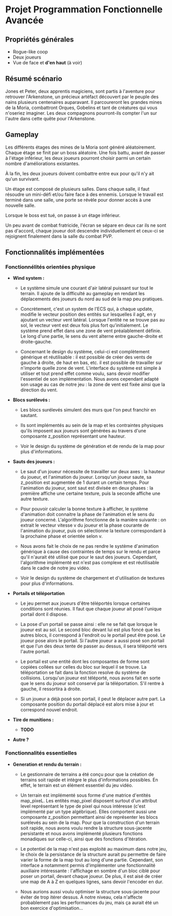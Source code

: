 # Projet Programmation Fonctionnelle Avancée

## Propriétés générales

- Rogue-like coop
- Deux joueurs
- Vue de face et **d'en haut** (à voir)

## Résumé scénario

Jones et Peter, deux apprentis magiciens, sont partis à l'aventure pour retrouver
l'Arkenstone, un précieux artéfact découvert par le peuple des nains plusieurs
centenaires auparavant. Il parcoureront les grandes mines de la Moria, combattront 
Orques, Gobelins et tant de créatures qui vous n'oseriez imaginer. Les deux compagnons
pourront-ils compter l'un sur l'autre dans cette quête pour l'Arkenstone.

## Gameplay

Les différents étages des mines de la Moria sont généré aléatoirement. Chaque étage
se finit par un boss aléatoire. Une fois battu, avant de passer à l'étage inférieur,
les deux joueurs pourront choisir parmi un certain nombre d'améliorations existantes.

À la fin, les deux joueurs doivent combattre entre eux pour qu'il n'y ait qu'un
survivant.

Un étage est composé de plusieurs salles. Dans chaque salle, il faut résoudre un
mini-défi et/ou faire face à des ennemis. Lorsque le travail est terminé dans une
salle, une porte se révèle pour donner accès à une nouvelle salle.

Lorsque le boss est tué, on passe à un étage inférieur.

Un peu avant de combat fratricide, l'écran se sépare en deux car ils ne sont pas d'accord,
chaque joueur doit descendre individuellement et ceux-ci se rejoignent finalement
dans la salle du combat PVP.

## Fonctionnalités implémentées

### Fonctionnélités orientées physique

- **Wind system :**
    - Le système simule une courant d'air latéral puissant sur tout le terrain.
    Il ajoute de la difficulté au gameplay en rendant les déplacements des joueurs
    du nord au sud de la map peu pratiques. 

    - Concrètement, c'est un system de l'ECS qui, à chaque update, modifie le 
    vecteur position des entités sur lesquelles il agit, en y ajoutant un vecteur
    vent latéral. Lorsque l'entité ne se trouve pas au sol, le vecteur vent est
    deux fois plus fort qu'initialement. Le système prend effet dans une zone de
    vent préalablement définie. Le long d'une partie, le sens du vent alterne entre
    gauche-droite et droite-gauche.

    - Concernant le design du système, celui-ci est complètement générique et
    réutilisable : il est possible de créer des vents de gauche à droite, de haut en
    bas, etc. il est possible de travailler sur n'importe quelle zone de vent. 
    L'interface du système est simple à utiliser et tout prend effet comme voulu,
    sans devoir modifier l'essentiel de son implémentation. Nous avons cependant
    adapté son usage au cas de notre jeu : la zone de vent est fixée ainsi que la
    direction du vent.

- **Blocs surélevés :**
    - Les blocs surélevés simulent des murs que l'on peut franchir en sautant.

    - Ils sont implémentés au sein de la map et les contraintes physiques qu'ils
    imposent aux joueurs sont générées au travers d'une composante z_position
    représentant une hauteur.

    - Voir le design du système de génération et de rendu de la map pour plus
    d'informations.

- **Sauts des joueurs :**
    - Le saut d'un joueur nécessite de travailler sur deux axes : la hauteur du
    joueur, et l'animation du joueur. Lorsqu'un joueur saute, sa z_position est 
    augmentée de 1 durant un certain temps. Pour l'animation du joueur, sont 
    saut est divisée en deux phases : la première affiche une certaine texture,
    puis la seconde affiche une autre texture.

    - Pour pouvoir calculer la bonne texture à afficher, le système d'animation 
    doit connaitre la phase de l'animation et le sens du joueur concerné.
    L'algorithme fonctionne de la manière suivante : on extrait le vecteur
    vitesse v du joueur et la phase courante de l'animation du joueur, puis on
    sélectionne la texture correspondant à la prochaine phase et orientée selon v.

    - Nous avons fait le choix de ne pas rendre le système d'animation générique
    à cause des contraintes de temps sur le rendu et parce qu'il n'aurait été 
    utilisé que pour le saut des joueurs. Cependant, l'algorithme implémenté est
    n'est pas complexe et est réutilisable dans le cadre de notre jeu vidéo.

    - Voir le design du système de chargement et d'utilisation de textures pour
    plus d'informations.

- **Portails et téléportation**
    - Le jeu permet aux joueurs d'être téléportés lorsque certaines conditions
    sont réunies. Il faut que chaque joueur ait posé l'unique portail dont il
    dispose.

    - La pose d'un portail se passe ainsi : elle ne se fait que lorsque le joueur
    est au sol. Le second bloc devant lui est plus foncé que les autres blocs,
    il correspond à l'endroit ou le portail peut être posé. Le joueur pose alors
    le portail. Si l'autre joueur a aussi posé son portail et que l'un des deux
    tente de passer au dessus, il sera téléporté vers l'autre portail.

    - Le portail est une entité dont les composantes de forme sont copiées collées
    sur celles du bloc sur lequel il se trouve. La téléportation se fait dans la
    fonction resolve du système de collisions. Lorsqu'un joueur est téléporté, 
    nous avons fait en sorte que le sens du joueur soit conservé par la téléportation.
    S'il rentre à gauche, il ressortira à droite.

    - Si un joueur a déjà posé son portail, il peut le déplacer autre part. 
    La composante position du portail déplacé est alors mise à jour et correspond
    nouvel endroit.

- **Tire de munitions :**
    - **TODO**

- **Autre ?**

### Fonctionnalités essentielles

- **Generation et rendu du terrain :** 
    - Le gestionnaire de terrains a été conçu pour que la création de terrains 
    soit rapide et intègre le plus d'informations possibles. En effet, le terrain
    est un élément essentiel du jeu vidéo.

    - Un terrain est implémenté sous forme d'une matrice d'entités map_pixeL.
    Les entités map_pixel disposent surtout d'un attribut level représentant le
    type de pixel qui nous intéresse (c'est implémenté par un type algébrique). 
    Elles comportent aussi une composante z_position permettant ainsi de représenter
    les blocs surélevés au sein de la map. Pour que la construction d'un terrain
    soit rapide, nous avons voulu rendre la structure sous-jacente persistante et
    nous avons implémenté plusieurs fonctions monadiques sur celle-ci, ainsi que
    des fonctions d'itération.

    - Le potentiel de la map n'est pas exploité au maximum dans notre jeu, le
    choix de la persistance de la structure aurait pu permettre de faire varier
    la forme de la map tout au long d'une partie. Cependant, son interface a 
    notamment permis d'implémenter une fonctionnalité auxiliaire intéressante :
    l'affichage en sombre d'un bloc ciblé pour poser un portail, devant chaque
    joueur. De plus, il est aisé de créer une map de A à Z en quelques lignes,
    sans devoir l'encoder en dur.

    - Nous aurions aussi voulu optimiser la structure sous-jacente pour éviter de
    trop itérer dessus. À notre niveau, cela n'affecte probablement pas les
    performances du jeu, mais ça aurait été un bon exercice d'optimisation...

